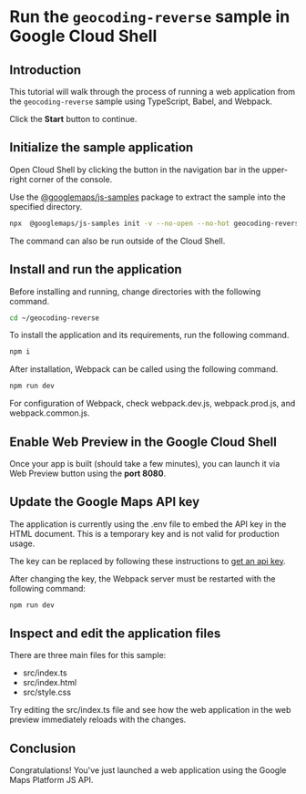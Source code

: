 # Run the `geocoding-reverse` sample in Google Cloud Shell

<walkthrough-tutorial-duration duration="10"/>

## Introduction

This tutorial will walk through the process of running a web application from
the `geocoding-reverse` sample using TypeScript, Babel, and Webpack.

Click the **Start** button to continue.

## Initialize the sample application

Open Cloud Shell by clicking the
<walkthrough-cloud-shell-icon></walkthrough-cloud-shell-icon> button in the
navigation bar in the upper-right corner of the console.

Use the [@googlemaps/js-samples](https://www.npmjs.com/package/@googlemaps/js-samples) package to 
extract the sample into the specified directory.

```bash
npx  @googlemaps/js-samples init -v --no-open --no-hot geocoding-reverse ~/geocoding-reverse
```

The command can also be run outside of the Cloud Shell.

## Install and run the application

Before installing and running, change directories with the following command.

```bash
cd ~/geocoding-reverse
```

To install the application and its requirements, run the following command.

```bash
npm i
```

After installation, Webpack can be called using the following command.

```bash
npm run dev
```

For configuration of Webpack, check
<walkthrough-editor-open-file filePath="geocoding-reverse/webpack.dev.js">webpack.dev.js</walkthrough-editor-open-file>,
<walkthrough-editor-open-file filePath="geocoding-reverse/webpack.prod.js">webpack.prod.js</walkthrough-editor-open-file>,
and
<walkthrough-editor-open-file filePath="geocoding-reverse/webpack.common.js">webpack.common.js</walkthrough-editor-open-file>.

## Enable Web Preview in the Google Cloud Shell

Once your app is built (should take a few minutes), you can launch it via
<walkthrough-spotlight-pointer target="cloudshell" spotlightId="devshell-web-preview-button">Web
Preview button</walkthrough-spotlight-pointer> using the **port 8080**.

## Update the Google Maps API key

The application is currently using the
<walkthrough-editor-open-file filePath="geocoding-reverse/.env">.env</walkthrough-editor-open-file>
file to embed the API key in the HTML document. This is a temporary key and is
not valid for production usage.

The key can be replaced by following these instructions to
[get an api key](https://developers.google.com/maps/documentation/javascript/get-api-key).

After changing the key, the Webpack server must be restarted with the following
command:

```bash
npm run dev
```

## Inspect and edit the application files

There are three main files for this sample:

*   <walkthrough-editor-open-file filePath="geocoding-reverse/src/index.ts">src/index.ts</walkthrough-editor-open-file>
*   <walkthrough-editor-open-file filePath="geocoding-reverse/src/index.html">src/index.html</walkthrough-editor-open-file>
*   <walkthrough-editor-open-file filePath="geocoding-reverse/src/style.css">src/style.css</walkthrough-editor-open-file>

Try editing the <walkthrough-editor-open-file filePath="geocoding-reverse/src/index.ts">src/index.ts</walkthrough-editor-open-file> file and see how the web application in the web preview immediately reloads with the changes.

## Conclusion

<walkthrough-conclusion-trophy></walkthrough-conclusion-trophy>

Congratulations! You've just launched a web application using the Google Maps
Platform JS API.
